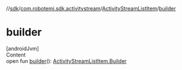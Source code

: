 //[sdk](../../../index.md)/[com.robotemi.sdk.activitystream](../index.md)/[ActivityStreamListItem](index.md)/[builder](builder.md)



# builder  
[androidJvm]  
Content  
open fun [builder](builder.md)(): [ActivityStreamListItem.Builder](-builder/index.md)  



